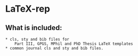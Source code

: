 LaTeX-rep
=========

What is included:
-----------------
    * cls, sty and bib files for
        Part III, GPGS, MPhil and PhD Thesis LaTeX templates
    * common journal cls and sty and bib files.
